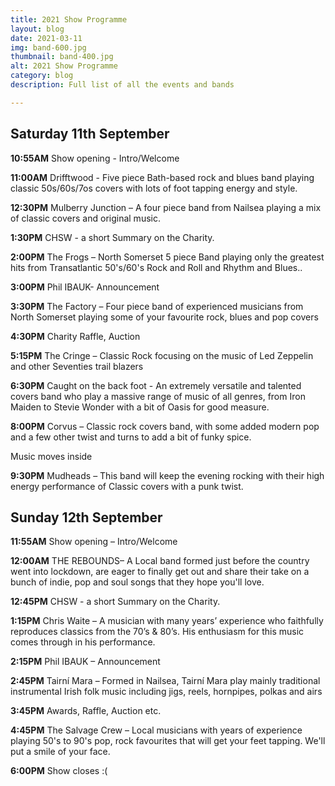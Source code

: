 ```yaml
---
title: 2021 Show Programme
layout: blog
date: 2021-03-11
img: band-600.jpg
thumbnail: band-400.jpg
alt: 2021 Show Programme
category: blog
description: Full list of all the events and bands

---
```


## Saturday 11th September

**10:55AM** Show opening - Intro/Welcome

**11:00AM** Drifftwood - Five piece Bath-based rock and blues band playing classic 50s/60s/7os covers with lots of foot tapping energy and style.

**12:30PM** Mulberry Junction – A four piece band from Nailsea playing a mix of classic covers and original music.

**1:30PM** CHSW - a short Summary on the Charity.

**2:00PM** The Frogs – North Somerset 5 piece Band playing only the greatest hits from Transatlantic 50's/60's Rock and Roll and Rhythm and Blues..

**3:00PM** Phil IBAUK- Announcement

**3:30PM** The Factory – Four piece band of experienced musicians from North Somerset playing some of your favourite rock, blues and pop covers

**4:30PM** Charity Raffle,  Auction

**5:15PM** The Cringe – Classic Rock focusing on the music of Led Zeppelin and other Seventies trail blazers

**6:30PM** Caught on the back foot - An extremely versatile and talented covers band who play a massive range of music of all genres, from Iron Maiden to Stevie Wonder with a bit of Oasis for good measure. 

**8:00PM** Corvus – Classic rock covers band, with some added modern pop and a few other twist and turns to add a bit of funky spice.

Music moves inside

**9:30PM** Mudheads – This band will keep the evening rocking with their high energy performance of Classic covers with a punk twist. 

## Sunday 12th September

**11:55AM** Show opening – Intro/Welcome
	
**12:00AM** THE REBOUNDS– A Local band formed just before the country went into lockdown, are eager to finally get out and share their take on a bunch of indie, pop and soul songs that they hope you'll love.

**12:45PM** CHSW - a short Summary on the Charity.
	
**1:15PM** Chris Waite – A musician with many years’ experience who faithfully reproduces classics from the 70’s & 80’s. His enthusiasm for this music comes through in his performance.

**2:15PM** Phil IBAUK – Announcement

**2:45PM** Tairní Mara – Formed in Nailsea, Tairní Mara play mainly traditional instrumental Irish folk music including jigs, reels, hornpipes, polkas and airs
	
**3:45PM** Awards, Raffle, Auction etc.

**4:45PM** The Salvage Crew – Local musicians with years of experience playing 50's to 90's pop, rock favourites that will get your feet tapping. We'll put a smile of your face.
	
**6:00PM** Show closes :(

